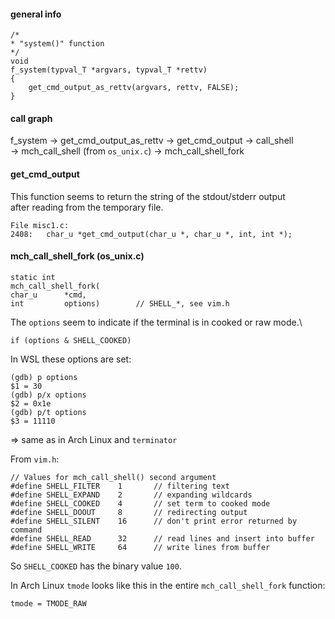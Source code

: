 #### general info

```
/*
* "system()" function
*/
void
f_system(typval_T *argvars, typval_T *rettv)
{
    get_cmd_output_as_rettv(argvars, rettv, FALSE);
}
```

#### call graph

f_system -> get_cmd_output_as_rettv -> get_cmd_output -> call_shell \
-> mch_call_shell (from `os_unix.c`) -> mch_call_shell_fork

#### get_cmd_output

This function seems to return the string of the stdout/stderr output \
after reading from the temporary file.

```
File misc1.c:
2408:   char_u *get_cmd_output(char_u *, char_u *, int, int *);
```

#### mch_call_shell_fork (os_unix.c)

```
static int
mch_call_shell_fork(
char_u      *cmd,
int         options)        // SHELL_*, see vim.h
```
The `options` seem to indicate if the terminal is in cooked or raw mode.\
```
if (options & SHELL_COOKED)
```

In WSL these options are set:
```
(gdb) p options
$1 = 30
(gdb) p/x options
$2 = 0x1e
(gdb) p/t options
$3 = 11110
```
=> same as in Arch Linux and `terminator`

From `vim.h`:
```
// Values for mch_call_shell() second argument
#define SHELL_FILTER    1       // filtering text
#define SHELL_EXPAND    2       // expanding wildcards
#define SHELL_COOKED    4       // set term to cooked mode
#define SHELL_DOOUT     8       // redirecting output
#define SHELL_SILENT    16      // don't print error returned by command
#define SHELL_READ      32      // read lines and insert into buffer
#define SHELL_WRITE     64      // write lines from buffer
```

So `SHELL_COOKED` has the binary value `100`.

In Arch Linux `tmode` looks like this in the entire `mch_call_shell_fork` function:
```
tmode = TMODE_RAW
```
